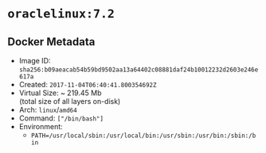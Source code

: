 # `oraclelinux:7.2`

## Docker Metadata

- Image ID: `sha256:b09aeacab54b59bd9502aa13a64402c08881daf24b10012232d2603e246e617a`
- Created: `2017-11-04T06:40:41.800354692Z`
- Virtual Size: ~ 219.45 Mb  
  (total size of all layers on-disk)
- Arch: `linux`/`amd64`
- Command: `["/bin/bash"]`
- Environment:
  - `PATH=/usr/local/sbin:/usr/local/bin:/usr/sbin:/usr/bin:/sbin:/bin`
